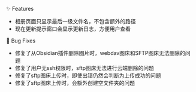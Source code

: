 ✨ Features

- 相册页面只显示最后一级文件名，不包含额外的路径
- 现在更新提示窗口会显示更新日志，方便用户查看

🐛 Bug Fixes

- 修复了从Obsidian插件删除图片时，webdav图床和SFTP图床无法删除的问题
- 修复了用户无ssh权限时，sftp图床无法进行云端删除的问题
- 修复了sftp图床上传时，即使出错仍然会判断为上传成功的问题
- 修复了sftp图床上传时，会额外创建空文件夹的问题